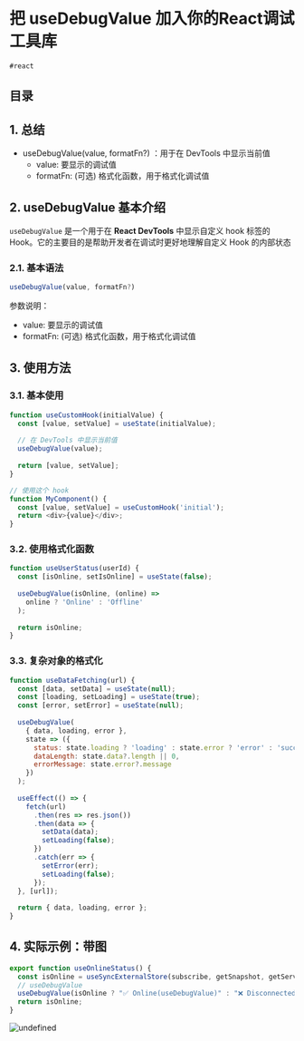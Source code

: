
# 把 useDebugValue 加入你的React调试工具库

`#react` 


## 目录
<!-- toc -->
 ## 1. 总结 

- useDebugValue(value, formatFn?) ：用于在 DevTools 中显示当前值
	- value: 要显示的调试值
	- formatFn: (可选) 格式化函数，用于格式化调试值

## 2. useDebugValue 基本介绍

`useDebugValue` 是一个用于在 **React DevTools** 中显示自定义 hook 标签的 Hook。它的主要目的是帮助开发者在调试时更好地理解自定义 Hook 的内部状态

### 2.1. 基本语法

```javascript
useDebugValue(value, formatFn?)
```

参数说明：

- value: 要显示的调试值
- formatFn: (可选) 格式化函数，用于格式化调试值

## 3. 使用方法

### 3.1. 基本使用

```javascript
function useCustomHook(initialValue) {
  const [value, setValue] = useState(initialValue);
  
  // 在 DevTools 中显示当前值
  useDebugValue(value);
  
  return [value, setValue];
}

// 使用这个 hook
function MyComponent() {
  const [value, setValue] = useCustomHook('initial');
  return <div>{value}</div>;
}
```

### 3.2. 使用格式化函数

```javascript
function useUserStatus(userId) {
  const [isOnline, setIsOnline] = useState(false);
  
  useDebugValue(isOnline, (online) => 
    online ? 'Online' : 'Offline'
  );
  
  return isOnline;
}
```

### 3.3. 复杂对象的格式化

```javascript
function useDataFetching(url) {
  const [data, setData] = useState(null);
  const [loading, setLoading] = useState(true);
  const [error, setError] = useState(null);
  
  useDebugValue(
    { data, loading, error },
    state => ({
      status: state.loading ? 'loading' : state.error ? 'error' : 'success',
      dataLength: state.data?.length || 0,
      errorMessage: state.error?.message
    })
  );
  
  useEffect(() => {
    fetch(url)
      .then(res => res.json())
      .then(data => {
        setData(data);
        setLoading(false);
      })
      .catch(err => {
        setError(err);
        setLoading(false);
      });
  }, [url]);
  
  return { data, loading, error };
}
```

## 4. 实际示例：带图

```javascript
export function useOnlineStatus() {
  const isOnline = useSyncExternalStore(subscribe, getSnapshot, getServerSnapshot);
  // useDebugValue
  useDebugValue(isOnline ? "✅ Online(useDebugValue)" : "❌ Disconnected(useDebugValue)")
  return isOnline;
}
```

![undefined](#)